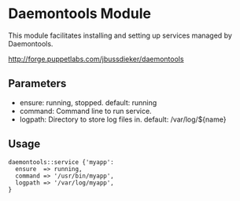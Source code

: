 # Daemontools Module

This module facilitates installing and setting up services managed by Daemontools.

http://forge.puppetlabs.com/jbussdieker/daemontools

## Parameters

 * ensure: running, stopped. default: running
 * command: Command line to run service.
 * logpath: Directory to store log files in. default: /var/log/${name}

## Usage

    daemontools::service {'myapp':
      ensure  => running,
      command => '/usr/bin/myapp',
      logpath => '/var/log/myapp',
    }
